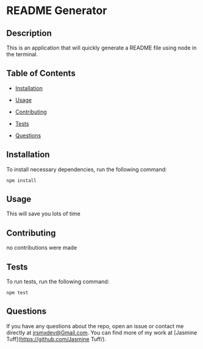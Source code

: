 # README Generator
  
  
  ## Description
  
  This is an application that will quickly generate a README file using node in the terminal. 
  
  ## Table of Contents 
  
  * [Installation](#installation)
  
  * [Usage](#usage)
  
  * [Contributing](#contributing)
  
  * [Tests](#tests)
  
  * [Questions](#questions)
  
  ## Installation
  
  To install necessary dependencies, run the following command:
  
  ```
  npm install
  ```
  
  ## Usage
  
  This will save you lots of time
  
  
    
  ## Contributing
  
  no contributions were made
  
  ## Tests
  
  To run tests, run the following command:
  
  ```
  npm test
  ```
  
  ## Questions
  
  If you have any questions about the repo, open an issue or contact me directly at jrsmxdev@Gmail.com. You can find more of my work at [Jasmine Tuff](https://github.com/Jasmine Tuff/).
  
  